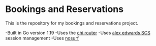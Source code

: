 # Bookings and Reservations

This is the repository for my bookings and reservations project.


-Built in Go version 1.19
-Uses the [chi router](https://github.com/go-chi/chi)
-Uses [alex edwards SCS](https://github.com/alexedwards/scs/v2) session management
-Uses [nosurf](https://github.com/justinas/nosurf) 
